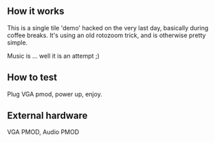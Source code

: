 <!---

This file is used to generate your project datasheet. Please fill in the information below and delete any unused
sections.

You can also include images in this folder and reference them in the markdown. Each image must be less than
512 kb in size, and the combined size of all images must be less than 1 MB.
-->

## How it works

This is a single tile 'demo' hacked on the very last day, basically during
coffee breaks. It's using an old rotozoom trick, and is otherwise pretty simple.

Music is ... well it is an attempt ;)

## How to test

Plug VGA pmod,  power up, enjoy.

## External hardware

VGA PMOD, Audio PMOD
